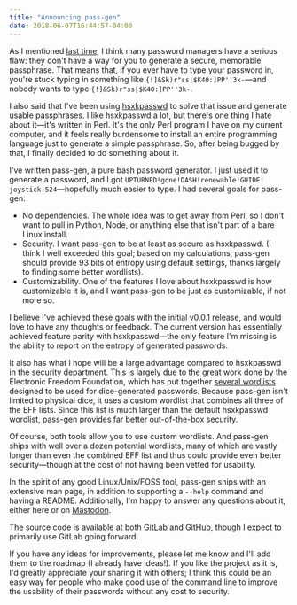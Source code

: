 ```yaml
---
title: "Announcing pass-gen"
date: 2018-06-07T16:44:57-04:00
---
```

As I mentioned [last time](https://www.codesections.com/blog/fixing-the-one-problem-with-password-managers/), I think many password managers have a serious flaw: they don't have a way for you to generate a secure, memorable passphrase.  That means that, if you ever have to type your password in, you're stuck typing in something like `{!]&Sk)r"ss|$K40:]PP''3k-`—and nobody wants to type `{!]&Sk)r"ss|$K40:]PP''3k-`.  

I also said that I've been using [hsxkpasswd](https://www.bartbusschots.ie/s/publications/software/xkpasswd/) to solve that issue and generate usable passphrases.  I like hsxkpasswd a lot, but there's one thing I hate about it—it's written in Perl.  It's the only Perl program I have on my current computer, and it feels really burdensome to install an entire programming language just to generate a simple passphrase.  So, after being bugged by that, I finally decided to do something about it.

I've written pass-gen, a pure bash password generator.  I just used it to generate a password, and I got `UPTURNED!`&#8203;`gone!`&#8203;`DASH!`&#8203;`renewable!`&#8203;`GUIDE!`&#8203;`joystick!524`—hopefully much easier to type.  I had several goals for pass-gen:
<!--more-->

*  No dependencies.  The whole idea was to get away from Perl, so I don't want to pull in Python, Node, or anything else that isn't part of a bare Linux install. 
*  Security.  I want pass-gen to be at least as secure as hsxkpasswd.  (I think I well exceeded this goal; based on my calculations, pass-gen should provide 93 bits of entropy using default settings, thanks largely to finding some better wordlists). 
*  Customizability.  One of the features I love about hsxkpasswd is how customizable it is, and I want pass-gen to be just as customizable, if not more so.

I believe I've achieved these goals with the initial v0.0.1 release, and would love to have any thoughts or feedback.  The current version has essentially achieved feature parity with hsxkpasswd—the only feature I'm missing is the ability to report on the entropy of generated passwords. 

It also has what I hope will be a large advantage compared to hsxkpasswd in the security department.  This is largely due to the great work done by the Electronic Freedom Foundation, which has put together [several wordlists](https://www.eff.org/dice) designed to be used for dice-generated passwords.  Because pass-gen isn't limited to physical dice, it uses a custom wordlist that combines all three of the EFF lists.  Since this list is much larger than the default hsxkpasswd wordlist, pass-gen provides far better out-of-the-box security.

Of course, both tools allow you to use custom wordlists.  And pass-gen ships with well over a dozen potential wordlists, many of which are vastly longer than even the combined EFF list and thus could provide even better security—though at the cost of not having been vetted for usability.

In the spirit of any good Linux/Unix/FOSS tool, pass-gen ships with an extensive man page, in addition to supporting a `--help` command and having a README.  Additionally, I'm happy to answer any questions about it, either here or on [Mastodon](https://fosstodon.org/@codesections).

The source code is available at both [GitLab](https://gitlab.com/codesections/pass-gen) and [GitHub](https://github.com/dsock/pass-gen), though I expect to primarily use GitLab going forward. 

If you have any ideas for improvements, please let me know and I'll add them to the roadmap (I already have ideas!).  If you like the project as it is, I'd greatly appreciate your sharing it with others; I think this could be an easy way for people who make good use of the command line to improve the usability of their passwords without any cost to security. 
